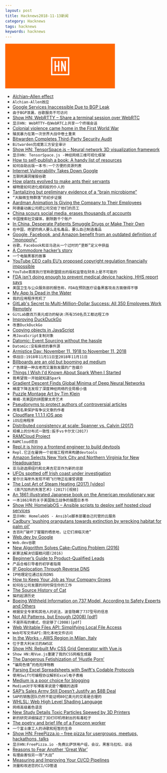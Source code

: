 ```yaml
---
layout: post
title: Hacknews2018-11-13新闻
category: Hacknews
tags: hacknews
keywords: hacknews
---
```


![haccknews-banner](/assets/image/hacknews-banner.jpg)

- [Alchian–Allen effect](https://en.wikipedia.org/wiki/Alchian%E2%80%93Allen_effect)
- `Alchian-Allen效应`
- [Google Services Inaccessible Due to BGP Leak](https://www.securityweek.com/google-services-inaccessible-due-bgp-leak)
- `由于BGP泄漏，谷歌服务不可访问`
- [Show HN: WebRTTY – Share a terminal session over WebRTC](https://github.com/maxmcd/webrtty)
- `显示HN: WebRTTY—在WebRTC上共享一个终端会话`
- [Colonial violence came home in the First World War](https://www.theguardian.com/news/2017/nov/10/how-colonial-violence-came-home-the-ugly-truth-of-the-first-world-war)
- `殖民暴力在第一次世界大战中卷土重来`
- [Bitwarden Completes Third-Party Security Audit](https://blog.bitwarden.com/bitwarden-completes-third-party-security-audit-c1cc81b6d33)
- `Bitwarden完成第三方安全审计`
- [Show HN: TensorSpace.js – Neural network 3D visualization framework](https://github.com/tensorspace-team/tensorspace)
- `显示HN: TensorSpace.js -神经网络三维可视化框架`
- [How to self-publish a book: A handy list of resources](https://blog.datascienceheroes.com/how-to-self-publish-a-book/)
- `如何自助出版一本书:一个方便的资源列表`
- [Internet Vulnerability Takes Down Google](https://blog.thousandeyes.com/internet-vulnerability-takes-down-google/)
- `互联网漏洞摧毁谷歌`
- [How plants evolved to make ants their servants](https://phys.org/news/2018-11-evolved-ants-servants.html)
- `植物是如何进化成蚂蚁的仆人的`
- [Tantalizing but preliminary evidence of a “brain microbiome”](https://www.sciencemag.org/news/2018/11/do-gut-bacteria-make-second-home-our-brains)
- `“大脑微生物群落”的初步证据`
- [Aardman Animation Is Giving the Company to Their Employees](https://www.themarysue.com/aardman-shares-employees/)
- `阿德曼动画公司把公司交给了他们的员工`
- [China scours social media, erases thousands of accounts](https://uk.reuters.com/article/uk-china-censorship/china-scours-social-media-erases-thousands-of-accounts-idUKKCN1NI0CG)
- `中国搜索社交媒体，删除数千个账户`
- [In China, Desperate Patients Smuggle Drugs or Make Their Own](https://www.nytimes.com/2018/11/11/business/china-drugs-smuggled-homemade.html)
- `在中国，绝望的病人要么走私毒品，要么自己制造毒品`
- [Google, Facebook, and Amazon benefit from an outdated definition of “monopoly”](https://qz.com/work/1460402/google-facebook-and-amazon-benefit-from-an-outdated-definition-of-monopoly/)
- `谷歌，Facebook和亚马逊从一个过时的“垄断”定义中获益`
- [A Commodore hacker’s story](https://ugur.ozyilmazel.com/page/en/about/)
- `一个电脑黑客的故事`
- [YouTube CEO calls EU’s proposed copyright regulation financially impossible](https://www.theverge.com/2018/11/12/18087250/youtube-ceo-copyright-directive-article-13-european-union)
- `YouTube首席执行官称欧盟提出的版权监管在财务上是不可能的`
- [FDA isn&#39;t doing enough to prevent medical device hacking, HHS report says](https://edition.cnn.com/2018/11/01/health/fda-unprepared-medical-device-hacking/index.html)
- `美国卫生与公众服务部的报告称，FDA在预防医疗设备黑客攻击方面做得不够`
- [My App Is Dead in the Water](https://medium.com/@mds6058/my-app-is-dead-in-the-water-93a97a137eff)
- `我的应用程序死机了`
- [GitLab&#39;s Secret to Multi-Million-Dollar Success: All 350 Employees Work Remotely](https://www.inc.com/cameron-albert-deitch/2018-inc5000-gitlab.html)
- `GitLab数百万美元成功的秘诀:所有350名员工都远程工作`
- [Improving DuckDuckGo](https://duck.co/help/privacy/atb)
- `改善DuckDuckGo`
- [Copying objects in JavaScript](https://smalldata.tech/blog/2018/11/01/copying-objects-in-javascript)
- `用JavaScript复制对象`
- [Datomic: Event Sourcing without the hassle](https://vvvvalvalval.github.io/posts/2018-11-12-datomic-event-sourcing-without-the-hassle.html)
- `Datomic:没有麻烦的事件源`
- [Armistice Day: November 11, 1918 to November 11, 2018](https://blogs.scientificamerican.com/anecdotes-from-the-archive/armistice-day-november-11-1918-to-november-11-2018/)
- `停战日:1918年11月11日至2018年11月11日`
- [Billboards are an old but booming ad medium](https://www.economist.com/business/2018/11/08/billboards-are-an-old-but-booming-ad-medium)
- `广告牌是一种古老而又蓬勃发展的广告媒介`
- [Things I Wish I&#39;d Known About Spark When I Started](https://www.enigma.com/blog/things-i-wish-id-known-about-spark)
- `我希望我一开始就知道Spark`
- [Gradient Descent Finds Global Minima of Deep Neural Networks](https://arxiv.org/abs/1811.03804)
- `梯度下降法发现了深度神经网络的全局极小值`
- [Puzzle Montage Art by Tim Klein](https://puzzlemontage.crevado.com/)
- `蒂姆·克莱因的拼图蒙太奇艺术`
- [Pseudonyms to protect authors of controversial articles](https://www.bbc.co.uk/news/education-46146766)
- `用笔名来保护有争议文章的作者`
- [Cloudflare 1.1.1.1 iOS app](https://itunes.apple.com/us/app/1-1-1-1-faster-internet/id1423538627?mt=8)
- `iOS应用程序`
- [Distributed consistency at scale: Spanner vs. Calvin (2017)](http://dbmsmusings.blogspot.com/2017/04/distributed-consistency-at-scale.html)
- `规模上的分布式一致性:扳手vs卡尔文(2017)`
- [RAMCloud Project](https://ramcloud.atlassian.net/wiki/spaces/RAM/overview?mode=global)
- `RAMCloud项目`
- [Repl.it is hiring a frontend engineer to build devtools](https://repl.it/jobs)
- `Repl.它正在雇佣一个前端工程师来构建devtools`
- [Amazon Selects New York City and Northern Virginia for New Headquarters](https://blog.aboutamazon.com/company-news/amazon-selects-new-york-city-and-northern-virginia-for-new-headquarters)
- `亚马逊选择纽约和北弗吉尼亚作为新的总部`
- [UFOs spotted off Irish coast under investigation](https://www.bbc.co.uk/news/world-europe-46181662)
- `爱尔兰海岸外发现不明飞行物正在接受调查`
- [The Lost Art of Steam Heating (2017) [video]](https://www.youtube.com/watch?v=TQB0KK2rxcw)
- `《蒸汽加热的失落艺术》(2017)[视频]`
- [An 1861 illustrated Japanese book on the American revolutionary war](https://www.reddit.com/r/history/comments/9w2v7l/the_fully_scanned_contents_of_an_1861_illustrated)
- `一本1861年的关于美国独立战争的插图日本书`
- [Show HN: HomelabOS – Ansible scripts to deploy self hosted cloud services](https://gitlab.com/NickBusey/HomelabOS)
- `显示HN: HomelabOS - Ansible脚本部署自己托管的云服务`
- [Cadbury ‘pushing orangutans towards extinction by wrecking habitat for palm oil’](https://www.independent.co.uk/environment/orangutans-palm-oil-habitat-rainforest-cadbury-mondelez-oreos-indonesia-greenpeace-a8630801.html)
- `吉百利“破坏了猩猩的栖息地，让它们濒临灭绝”`
- [Web.dev by Google](https://web.dev)
- `Web.dev谷歌`
- [New Algorithm Solves Cake-Cutting Problem (2016)](http://www.quantamagazine.org/new-algorithm-solves-cake-cutting-problem-20161006)
- `新算法解决切蛋糕问题(2016)`
- [Beginner’s Guide to Product-Qualified Leads](https://trafficiscurrency.com/product-qualified-leads/)
- `产品合格引导者的初学者指南`
- [IP Geolocation Through Reverse DNS](https://arxiv.org/abs/1811.04288)
- `IP地理定位通过反向DNS`
- [How to Keep Your Job as Your Company Grows](https://steveblank.com/2018/11/13/its-not-change-you-fear-its-loss/)
- `如何在公司发展的同时保住你的工作`
- [The Source History of Cat](https://twobithistory.org/2018/11/12/cat.html)
- `猫的起源历史`
- [Boeing Withheld Information on 737 Model, According to Safety Experts and Others](https://www.wsj.com/articles/boeing-withheld-information-on-737-model-according-to-safety-experts-and-others-1542082575)
- `根据安全专家和其他人的说法，波音隐瞒了737型号的信息`
- [Not All Patterns, but Enough (2008) [pdf]](https://www.cs.york.ac.uk/plasma/publications/pdf/MitchellRuncimanHaskell08.pdf)
- `不是所有的模式，但足够了(2008)[pdf]`
- [Web Writable Files API: Simplifying Local File Access](https://developers.google.com/web/updates/2018/11/writable-files)
- `Web可写文件API:简化本地文件访问`
- [In the Works – AWS Region in Milan, Italy](https://aws.amazon.com/blogs/aws/in-the-works-aws-region-in-milan-italy/)
- `位于意大利米兰的AWS区`
- [Show HN: Rebuilt My CSS Grid Generator with Vue.js](https://www.layoutit.com/grid#)
- `Show HN:用Vue.js重建了我的CSS网格生成器`
- [The Dangerous Fetishization of ‘Hustle Porn’](https://melmagazine.com/en-us/story/rise-grind-and-ruin-the-dangerous-fetishization-of-hustle-porn)
- `“骗局色情”的危险拜物教`
- [Parsing Excel Spreadsheets with Swift&#39;s Codable Protocols](https://desiatov.com/swift-codable-xlsx/#title)
- `使用Swift可编程协议解析Excel电子表格`
- [Medium is a poor choice for blogging](https://medium.com/@nikitonsky/medium-is-a-poor-choice-for-blogging-bb0048d19133)
- `Medium对于写博客来说是个糟糕的选择`
- [SAP’s Sales Army Still Doesn’t Justify an $8B Deal](https://www.bloomberg.com/opinion/articles/2018-11-12/sap-has-to-prove-this-8-billion-deal-is-worth-it)
- `SAP的销售团队仍然不能证明80亿美元的交易是合理的`
- [WHLSL: Web High Level Shading Language](https://webkit.org/blog/8482/web-high-level-shading-language/)
- `网络高级着色语言`
- [New Study Details Toxic Particles Spewed by 3D Printers](https://gizmodo.com/new-study-details-all-the-toxic-shit-spewed-out-by-3d-p-1830379464)
- `新的研究详细描述了3D打印机喷射出的有毒粒子`
- [The poetry and brief life of a Foxconn worker](https://libcom.org/blog/xulizhi-foxconn-suicide-poetry)
- `一个富士康工人的诗歌和短暂的生命`
- [Show HN: FreePizza.io – free pizza for usergroups, meetups, hackathons, talks](https://www.freepizza.io)
- `显示HN:FreePizza.io -免费比萨饼用户组，会议，黑客马拉松，谈话`
- [Reasons to Fear Another ‘Great War’](https://www.bloomberg.com/opinion/articles/2018-11-11/100-years-after-world-war-i-there-s-reason-to-fear?srnd=premium-europe)
- `有理由害怕另一场“大战”`
- [Measuring and Improving Your CI/CD Pipelines](https://blog.petegoo.com/2018/11/09/optimizing-ci-cd-pipelines/)
- `测量和改进您的CI/CD管道`

